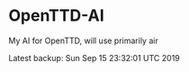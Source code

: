 # OpenTTD-AI
My AI for OpenTTD, will use primarily air

Latest backup: Sun Sep 15 23:32:01 UTC 2019
